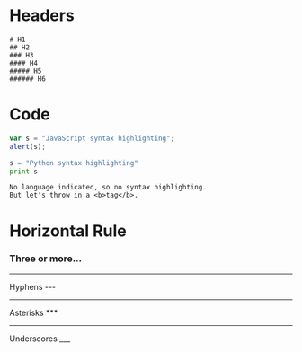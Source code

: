 # Headers
```
# H1
## H2
### H3
#### H4
##### H5
###### H6
```

# Code
```javascript
var s = "JavaScript syntax highlighting";
alert(s);
```
 
```python
s = "Python syntax highlighting"
print s
```
 
```
No language indicated, so no syntax highlighting. 
But let's throw in a <b>tag</b>.
```
# Horizontal Rule

### Three or more...

---

Hyphens ---

***

Asterisks ***

___

Underscores ___